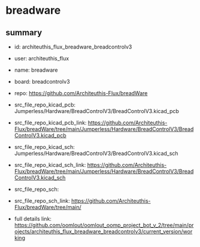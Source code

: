 # breadware
 
## summary 
* id: architeuthis_flux_breadware_breadcontrolv3
* user: architeuthis_flux
* name: breadware
* board: breadcontrolv3
* repo: https://github.com/Architeuthis-Flux/breadWare
* src_file_repo_kicad_pcb: Jumperless/Hardware/BreadControlV3/BreadControlV3.kicad_pcb
* src_file_repo_kicad_pcb_link: https://github.com/Architeuthis-Flux/breadWare/tree/main/Jumperless/Hardware/BreadControlV3/BreadControlV3.kicad_pcb
* src_file_repo_kicad_sch: Jumperless/Hardware/BreadControlV3/BreadControlV3.kicad_sch
* src_file_repo_kicad_sch_link: https://github.com/Architeuthis-Flux/breadWare/tree/main/Jumperless/Hardware/BreadControlV3/BreadControlV3.kicad_sch

* src_file_repo_sch: 
* src_file_repo_sch_link: https://github.com/Architeuthis-Flux/breadWare/tree/main/
* full details link: https://github.com/oomlout/oomlout_oomp_project_bot_v_2/tree/main/projects/architeuthis_flux_breadware_breadcontrolv3/current_version/working  






